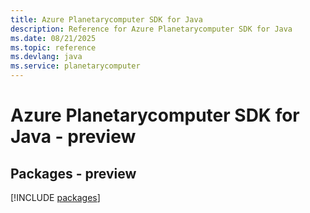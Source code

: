 ```yaml
---
title: Azure Planetarycomputer SDK for Java
description: Reference for Azure Planetarycomputer SDK for Java
ms.date: 08/21/2025
ms.topic: reference
ms.devlang: java
ms.service: planetarycomputer
---
```

# Azure Planetarycomputer SDK for Java - preview
## Packages - preview
[!INCLUDE [packages](planetarycomputer-index.md)]
